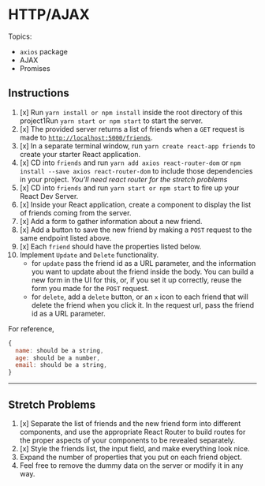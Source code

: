 # HTTP/AJAX

Topics:

* `axios` package
* AJAX
* Promises

## Instructions

1. [x]  Run `yarn install or npm install` inside the root directory of this project1Run `yarn start or npm start` to start the server.
1. [x]  The provided server returns a list of friends when a `GET` request is made to [`http://localhost:5000/friends`](http://localhost:5000/friends).
1. [x] In a separate terminal window, run `yarn create react-app friends` to create your starter React application.
1. [x] CD into `friends` and run `yarn add axios react-router-dom` or `npm install --save axios react-router-dom` to include those dependencies in your project. _You'll need react router for the stretch problems_
1. [x] CD into `friends` and run `yarn start or npm start` to fire up your React Dev Server.
1. [x] Inside your React application, create a component to display the list of friends coming from the server.
1. [x] Add a form to gather information about a new friend.
1. [x] Add a button to save the new friend by making a `POST` request to the same endpoint listed above.
1. [x] Each `friend` should have the properties listed below.
1.  Implement `Update` and `Delete` functionality.
    * for `update` pass the friend id as a URL parameter, and the information you want to update about the friend inside the body. You can build a new form in the UI for this, or, if you set it up correctly, reuse the form you made for the `POST` request.
    * for `delete`, add a `delete` button, or an `x` icon to each friend that will delete the friend when you click it. In the request url, pass the friend id as a URL parameter.

For reference, 
```js
{
  name: should be a string,
  age: should be a number,
  email: should be a string,
}
```

---

## Stretch Problems

1. [x] Separate the list of friends and the new friend form into different components, and use the appropriate React Router to build routes for the proper aspects of your components to be revealed separately.
1. [x] Style the friends list, the input field, and make everything look nice.
1.  Expand the number of properties that you put on each friend object.
1.  Feel free to remove the dummy data on the server or modify it in any way.
